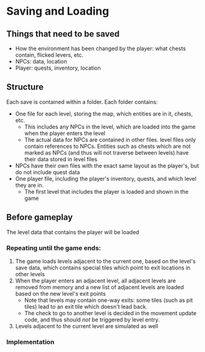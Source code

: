 # Saving and Loading

## Things that need to be saved
 * How the environment has been changed by the player: what chests contain, flicked levers, etc.
 * NPCs: data, location
 * Player: quests, inventory, location

## Structure

Each save is contained within a folder. Each folder contains:

 * One file for each level, storing the map, which entities are in it, chests, etc.
   * This includes any NPCs in the level, which are loaded into the game when the player enters the level
   * The actual data for NPCs are contained in other files. level files only contain references to NPCs. Entities such as chests which are not marked as NPCs (and thus will not traverse between levels) have their data stored in level files
 * NPCs have their own files with the exact same layout as the player's, but do not include quest data
 * One player file, including the player's inventory, quests, and which level they are in.
   * The first level that includes the player is loaded and shown in the game

## Before gameplay

The level data that contains the player will be loaded

### Repeating until the game ends:

1. The game loads levels adjacent to the current one, based on the level's save data, which contains special tiles which point to exit locations in other levels
2. When the player enters an adjacent level, all adjacent levels are removed from memory and a new list of adjacent levels are loaded based on the new level's exit points
   * Note that levels may contain one-way exits: some tiles (such as pit tiles) lead to an exit tile which doesn't lead back.
   * The check to go to another level is decided in the movement update code, and thus should _not_ be triggered by level entry.
3. Levels adjacent to the current level are simulated as well

### Implementation
